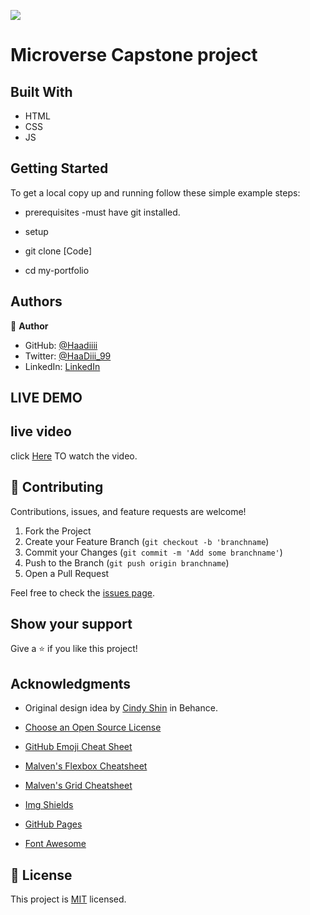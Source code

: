 ![](https://img.shields.io/badge/Microverse-blueviolet)


# Microverse Capstone project



## Built With

- HTML
- CSS
- JS

## Getting Started
To get a local copy up and running follow these simple example steps:

- prerequisites
-must have git installed.


- setup
- git clone [Code]
- cd my-portfolio


## Authors

👤 **Author**

- GitHub: [@Haadiiii](https://github.com/Haadiiii)
- Twitter: [@HaaDiii_99](https://twitter.com/HaaDiii_99)
- LinkedIn: [LinkedIn](https://www.linkedin.com/in/hamid-ali-01a872213/)

## LIVE DEMO


## live video

click [Here](https://www.loom.com/share/9ce8abffda424e609fd7134dc7b3981d) TO watch the video.

## 🤝 Contributing

Contributions, issues, and feature requests are welcome!


1. Fork the Project
2. Create your Feature Branch (`git checkout -b 'branchname`)
3. Commit your Changes (`git commit -m 'Add some branchname'`)
4. Push to the Branch (`git push origin branchname`)
5. Open a Pull Request

Feel free to check the [issues page](../../issues/).

## Show your support

Give a ⭐️ if you like this project!

## Acknowledgments
* Original design idea by [Cindy Shin](https://www.behance.net/adagio07) in Behance.


* [Choose an Open Source License](https://choosealicense.com)
* [GitHub Emoji Cheat Sheet](https://www.webpagefx.com/tools/emoji-cheat-sheet)
* [Malven's Flexbox Cheatsheet](https://flexbox.malven.co/)
* [Malven's Grid Cheatsheet](https://grid.malven.co/)
* [Img Shields](https://shields.io)
* [GitHub Pages](https://pages.github.com)
* [Font Awesome](https://fontawesome.com)

## 📝 License

This project is [MIT](./MIT.md) licensed.
